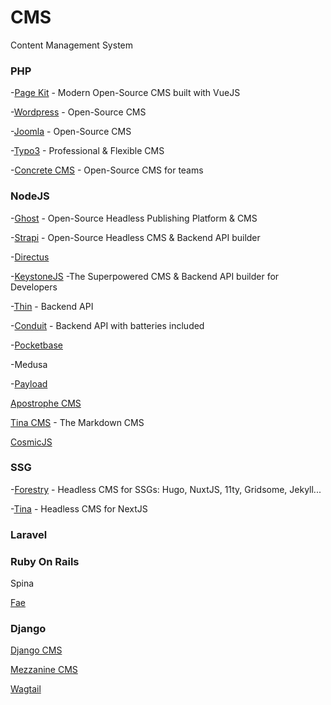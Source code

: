 # CMS

Content Management System

### PHP

-[Page Kit](https://pagekit.com/) - Modern Open-Source CMS built with VueJS

-[Wordpress](https://wordpress.org/) - Open-Source CMS

-[Joomla](https://www.joomla.fr/) - Open-Source CMS

-[Typo3](https://typo3.org/) - Professional & Flexible CMS

-[Concrete CMS](https://www.concretecms.com/) - Open-Source CMS for teams




### NodeJS

-[Ghost](https://ghost.org/) - Open-Source Headless Publishing Platform & CMS

-[Strapi](https://strapi.io/) - Open-Source Headless CMS & Backend API builder

-[Directus](https://directus.io/)

-[KeystoneJS](https://keystonejs.com/) -The Superpowered CMS & Backend API builder for Developers

-[Thin](https://github.com/digitallyinduced/thin-backend) - Backend API
 
-[Conduit](https://github.com/ConduitPlatform/Conduit) - Backend API with batteries included

-[Pocketbase](https://pocketbase.io/)

-Medusa

-[Payload](https://payloadcms.com/)

[Apostrophe CMS](https://github.com/apostrophecms/apostrophe)

[Tina CMS](https://github.com/tinacms/tinacms) - The Markdown CMS

[CosmicJS](https://github.com/cosmicjs)

### SSG

-[Forestry](https://forestry.io/) - Headless CMS for SSGs: Hugo, NuxtJS, 11ty, Gridsome, Jekyll...

-[Tina](https://tina.io/) - Headless CMS for NextJS


### Laravel


### Ruby On Rails

Spina

[Fae](https://github.com/wearefine/fae)


### Django

[Django CMS](https://www.django-cms.org/en/)

[Mezzanine CMS](https://github.com/stephenmcd/mezzanine)

[Wagtail](https://wagtail.org/)
